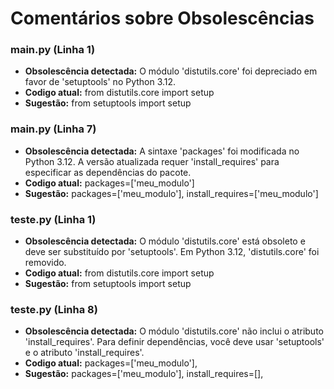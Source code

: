 # Comentários sobre Obsolescências

### main.py (Linha 1)
- **Obsolescência detectada:** O módulo 'distutils.core' foi depreciado em favor de 'setuptools' no Python 3.12.
- **Codigo atual:** from distutils.core import setup
- **Sugestão:** from setuptools import setup


### main.py (Linha 7)
- **Obsolescência detectada:** A sintaxe 'packages' foi modificada no Python 3.12. A versão atualizada requer 'install_requires' para especificar as dependências do pacote.
- **Codigo atual:** packages=['meu_modulo']
- **Sugestão:** packages=['meu_modulo'],  install_requires=['meu_modulo']


### teste.py (Linha 1)
- **Obsolescência detectada:** O módulo 'distutils.core' está obsoleto e deve ser substituído por 'setuptools'. Em Python 3.12, 'distutils.core' foi removido.
- **Codigo atual:** from distutils.core import setup
- **Sugestão:** from setuptools import setup


### teste.py (Linha 8)
- **Obsolescência detectada:** O módulo 'distutils.core' não inclui o atributo 'install_requires'. Para definir dependências, você deve usar 'setuptools' e o atributo 'install_requires'. 
- **Codigo atual:** packages=['meu_modulo'],
- **Sugestão:** packages=['meu_modulo'],
    install_requires=[],

